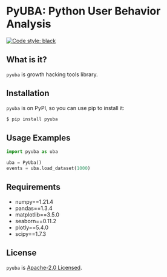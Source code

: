 # PyUBA: Python User Behavior Analysis
[![Code style: black](https://img.shields.io/badge/code%20style-black-000000.svg)](https://github.com/psf/black)

## What is it?
`pyuba` is growth hacking tools library.

## Installation
`pyuba` is on PyPI, so you can use pip to install it:
```bash
$ pip install pyuba
```
## Usage Examples

```python
import pyuba as uba

uba = PyUba()
events = uba.load_dataset(1000)

```
## Requirements
+ numpy==1.21.4
+ pandas==1.3.4
+ matplotlib==3.5.0
+ seaborn==0.11.2
+ plotly==5.4.0
+ scipy==1.7.3


## License
`pyuba` is [Apache-2.0 Licensed](./LICENSE).
